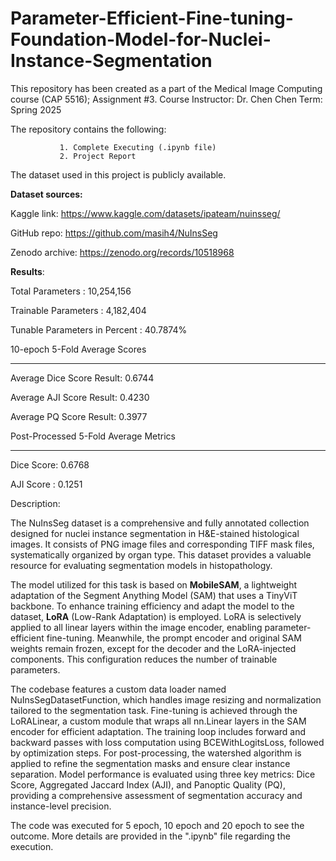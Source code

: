 # Parameter-Efficient-Fine-tuning-Foundation-Model-for-Nuclei-Instance-Segmentation


This repository has been created as a part of the Medical Image Computing course (CAP 5516); Assignment #3.
Course Instructor: Dr. Chen Chen 
Term: Spring 2025 

The repository contains the following:

               1. Complete Executing (.ipynb file)
               2. Project Report

The dataset used in this project is publicly available. 

**Dataset sources:**

Kaggle link: https://www.kaggle.com/datasets/ipateam/nuinsseg/ 

GitHub repo: https://github.com/masih4/NuInsSeg 

Zenodo archive: https://zenodo.org/records/10518968 


**Results**:

Total Parameters                 : 10,254,156

Trainable Parameters             : 4,182,404

Tunable Parameters in Percent    : 40.7874%


10-epoch 5-Fold Average Scores
****************************************

Average Dice Score Result: 0.6744

Average AJI Score Result: 0.4230

Average PQ Score Result: 0.3977

Post-Processed 5-Fold Average Metrics
******************************************

Dice Score: 0.6768

AJI Score : 0.1251


Description: 

The NuInsSeg dataset is a comprehensive and fully annotated collection designed for nuclei instance segmentation in H&E-stained histological images. It consists of PNG image files and corresponding TIFF mask files, systematically organized by organ type. This dataset provides a valuable resource for evaluating segmentation models in histopathology.

The model utilized for this task is based on **MobileSAM**, a lightweight adaptation of the Segment Anything Model (SAM) that uses a TinyViT backbone. To enhance training efficiency and adapt the model to the dataset, **LoRA** (Low-Rank Adaptation) is employed. LoRA is selectively applied to all linear layers within the image encoder, enabling parameter-efficient fine-tuning. Meanwhile, the prompt encoder and original SAM weights remain frozen, except for the decoder and the LoRA-injected components. This configuration reduces the number of trainable parameters.

The codebase features a custom data loader named NuInsSegDatasetFunction, which handles image resizing and normalization tailored to the segmentation task. Fine-tuning is achieved through the LoRALinear, a custom module that wraps all nn.Linear layers in the SAM encoder for efficient adaptation. The training loop includes forward and backward passes with loss computation using BCEWithLogitsLoss, followed by optimization steps.
For post-processing, the watershed algorithm is applied to refine the segmentation masks and ensure clear instance separation. Model performance is evaluated using three key metrics: Dice Score, Aggregated Jaccard Index (AJI), and Panoptic Quality (PQ), providing a comprehensive assessment of segmentation accuracy and instance-level precision.

The code was executed for 5 epoch, 10 epoch and 20 epoch to see the outcome. More details are provided in the ".ipynb" file regarding the execution.
